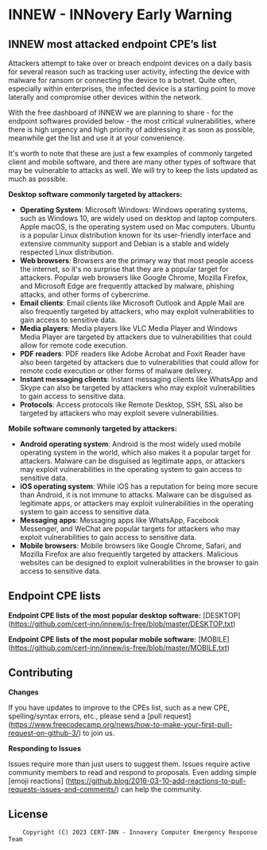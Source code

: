 # INNEW - INNovery Early Warning

## **INNEW most attacked endpoint CPE’s list**

Attackers attempt to take over or breach endpoint devices on a daily basis for several reason such as tracking user activity, infecting the device with malware for ransom or connecting the device to a botnet. Quite often, especially within enterprises, the infected device is a starting point to move laterally and compromise other devices within the network.

With the free dashboard of INNEW we are planning to share - for the endpoint softwares provided below - the most critical vulnerabilities, where there is high urgency and high priority of addressing it as soon as possible, meanwhile get the list and use it at your convenience.

It's worth to note that these are just a few examples of commonly targeted client and mobile software, and there are many other types of software that may be vulnerable to attacks as well. We will try to keep the lists updated as much as possible.

**Desktop software commonly targeted by attackers:**

- **Operating System**: Microsoft Windows: Windows operating systems, such as Windows 10, are widely used on desktop and laptop computers. Apple macOS, is the operating system used on Mac computers. Ubuntu is a popular Linux distribution known for its user-friendly interface and extensive community support and Debian is a stable and widely respected Linux distribution.
- **Web browsers**: Browsers are the primary way that most people access the internet, so it's no surprise that they are a popular target for attackers. Popular web browsers like Google Chrome, Mozilla Firefox, and Microsoft Edge are frequently attacked by malware, phishing attacks, and other forms of cybercrime.
- **Email clients**: Email clients like Microsoft Outlook and Apple Mail are also frequently targeted by attackers, who may exploit vulnerabilities to gain access to sensitive data.
- **Media players**: Media players like VLC Media Player and Windows Media Player are targeted by attackers due to vulnerabilities that could allow for remote code execution.
- **PDF readers**: PDF readers like Adobe Acrobat and Foxit Reader have also been targeted by attackers due to vulnerabilities that could allow for remote code execution or other forms of malware delivery.
- **Instant messaging clients**: Instant messaging clients like WhatsApp and Skype can also be targeted by attackers who may exploit vulnerabilities to gain access to sensitive data.
- **Protocols**: Access protocols like Remote Desktop, SSH, SSL also be targeted by attackers who may exploit severe vulnerabilities.

**Mobile software commonly targeted by attackers:**

- **Android operating system**: Android is the most widely used mobile operating system in the world, which also makes it a popular target for attackers. Malware can be disguised as legitimate apps, or attackers may exploit vulnerabilities in the operating system to gain access to sensitive data.
- **iOS operating system**: While iOS has a reputation for being more secure than Android, it is not immune to attacks. Malware can be disguised as legitimate apps, or attackers may exploit vulnerabilities in the operating system to gain access to sensitive data.
- **Messaging apps**: Messaging apps like WhatsApp, Facebook Messenger, and WeChat are popular targets for attackers who may exploit vulnerabilities to gain access to sensitive data.
- **Mobile browsers**: Mobile browsers like Google Chrome, Safari, and Mozilla Firefox are also frequently targeted by attackers. Malicious websites can be designed to exploit vulnerabilities in the browser to gain access to sensitive data.

## **Endpoint CPE lists**

**Endpoint CPE lists of the most popular desktop software:**
[DESKTOP] (https://github.com/cert-inn/innew/is-free/blob/master/DESKTOP.txt)

**Endpoint CPE lists of the most popular mobile software:**
[MOBILE] (https://github.com/cert-inn/innew/is-free/blob/master/MOBILE.txt)

## **Contributing**

**Changes**

If you have updates to improve to the CPEs list, such as a new CPE, spelling/syntax errors, etc., please send a [pull request] (https://www.freecodecamp.org/news/how-to-make-your-first-pull-request-on-github-3/) to join us.

**Responding to Issues**

Issues require more than just users to suggest them. Issues require active community members to read and respond to proposals. Even adding simple [emoji reactions] (https://github.blog/2016-03-10-add-reactions-to-pull-requests-issues-and-comments/) can help the community.

## License

```
    Copyright (C) 2023 CERT-INN - Innovery Computer Emergency Response Team 
```